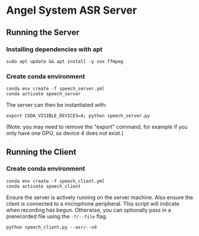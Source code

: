 # Angel System ASR Server

## Running the Server

### Installing dependencies with apt

```
sudo apt update && apt install -y sox ffmpeg
```

### Create conda environment

```
conda env create -f speech_server.yml
conda activate speech_server
```

The server can then be instantiated with:

```
export CUDA_VISIBLE_DEVICES=4; python speech_server.py
```

(Note: you may need to remove the "export" command, for example if you only have one GPU, so device 4 does not exist.)

## Running the Client

### Create conda environment

```
conda env create -f speech_client.yml
conda activate speech_client
```

Ensure the server is actively running on the server machine.
Also ensure the client is connected to a microphone peripheral.
This script will indicate when recording has begun. Otherwise, you can
optionally pass in a prerecorded file using the `-f/--file` flag.
```
python speech_client.py --asr/--vd
```
